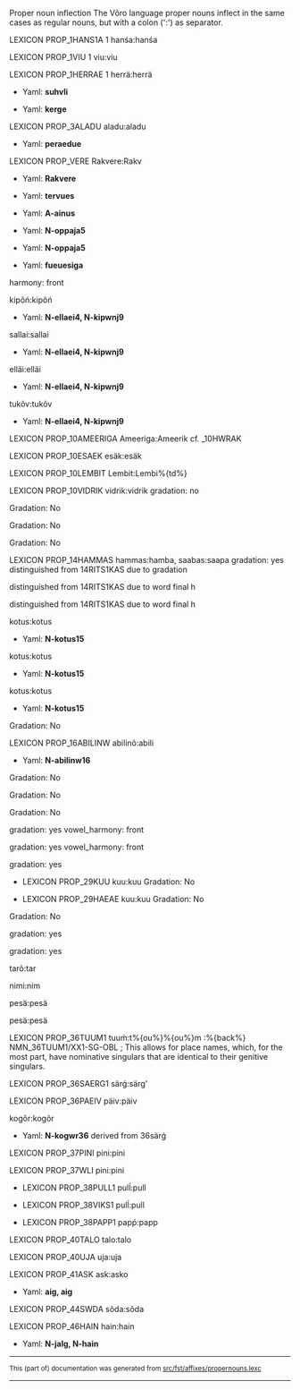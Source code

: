 Proper noun inflection
The Võro language proper nouns inflect in the same cases as regular
nouns, but with a colon (':') as separator.

LEXICON PROP_1HANS1A  1 hanśa:hanśa

LEXICON PROP_1VIU  1 viu:viu

LEXICON PROP_1HERRAE  1 herrä:herrä

* Yaml: **suhvli**

* Yaml: **kerge**

LEXICON PROP_3ALADU  aladu:aladu
* Yaml: **peraedue**

LEXICON PROP_VERE  Rakvere:Rakv
* Yaml: **Rakvere**

* Yaml: **tervues**

* Yaml: **A-ainus**

* Yaml: **N-oppaja5**

* Yaml: **N-oppaja5**

* Yaml: **fueuesiga**

harmony: front

kipõń:kipõń
* Yaml: **N-ellaei4, N-kipwnj9**

sallai:sallai
* Yaml: **N-ellaei4, N-kipwnj9**

elläi:elläi
* Yaml: **N-ellaei4, N-kipwnj9**

tukõv:tukõv
* Yaml: **N-ellaei4, N-kipwnj9**

LEXICON PROP_10AMEERIGA  Ameeriga:Ameerik
cf. _10HWRAK

LEXICON PROP_10ESAEK  esäk:esäk

LEXICON PROP_10LEMBIT  Lembit:Lembi%{td%}

LEXICON PROP_10VIDRIK  vidrik:vidrik
gradation: no

Gradation: No

Gradation: No

Gradation: No

LEXICON PROP_14HAMMAS  hammas:hamba, saabas:saapa
gradation: yes
distinguished from 14RITS1KAS due to gradation

distinguished from 14RITS1KAS due to word final h

distinguished from 14RITS1KAS due to word final h

kotus:kotus
* Yaml: **N-kotus15**

kotus:kotus
* Yaml: **N-kotus15**

kotus:kotus
* Yaml: **N-kotus15**

Gradation: No

LEXICON PROP_16ABILINW 
abilinõ:abili
* Yaml: **N-abilinw16**

Gradation: No

Gradation: No

Gradation: No

gradation: yes
vowel_harmony: front

gradation: yes
vowel_harmony: front

gradation: yes

* LEXICON PROP_29KUU  kuu:kuu
Gradation: No

* LEXICON PROP_29HAEAE  kuu:kuu
Gradation: No

Gradation: No

gradation: yes

gradation: yes

tarõ:tar

nimi:nim

pesä:pesä

pesä:pesä

LEXICON PROP_36TUUM1  tuuḿ:t%{ou%}%{ou%}m
:%{back%} NMN_36TUUM1/XX1-SG-OBL ;  This allows for place names, which, for the most part, have nominative singulars that are identical to their genitive singulars.

LEXICON PROP_36SAERG1  särǵ:särgʼ

LEXICON PROP_36PAEIV  päiv:päiv

kogõr:kogõr
* Yaml: **N-kogwr36**
derived from 36särǵ

LEXICON PROP_37PINI  pini:pini

LEXICON PROP_37WLI  pini:pini

* LEXICON PROP_38PULL1  pulĺ:pull

* LEXICON PROP_38VIKS1  pulĺ:pull

* LEXICON PROP_38PAPP1  papṕ:papp

LEXICON PROP_40TALO  talo:talo

LEXICON PROP_40UJA  uja:uja

LEXICON PROP_41ASK  ask:asko
* Yaml: __aig, aig__

LEXICON PROP_44SWDA  sõda:sõda

LEXICON PROP_46HAIN  hain:hain
* Yaml: **N-jalg, N-hain**

* * *

<small>This (part of) documentation was generated from [src/fst/affixes/propernouns.lexc](https://github.com/giellalt/lang-vro/blob/main/src/fst/affixes/propernouns.lexc)</small>

---

